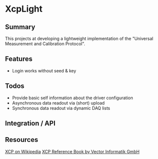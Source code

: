 # XcpLight
## Summary
This projects at developing a lightweight implementation of the "Universal Measurement and Calibration Protocol". 

## Features
- Login works without seed & key

## Todos
- Provide basic self information about the driver configuration
- Asynchronous data readout via (short) upload
- Synchronous data readout via dynamic DAQ lists

## Integration / API

## Resources
[XCP on Wikipedia](https://en.wikipedia.org/wiki/XCP_(protocol))
[XCP Reference Book by Vector Informatik GmbH](http://vector.com/portal/medien/solutions_for/xcp/XCP_ReferenceBook_V1.0_EN.pdf)
